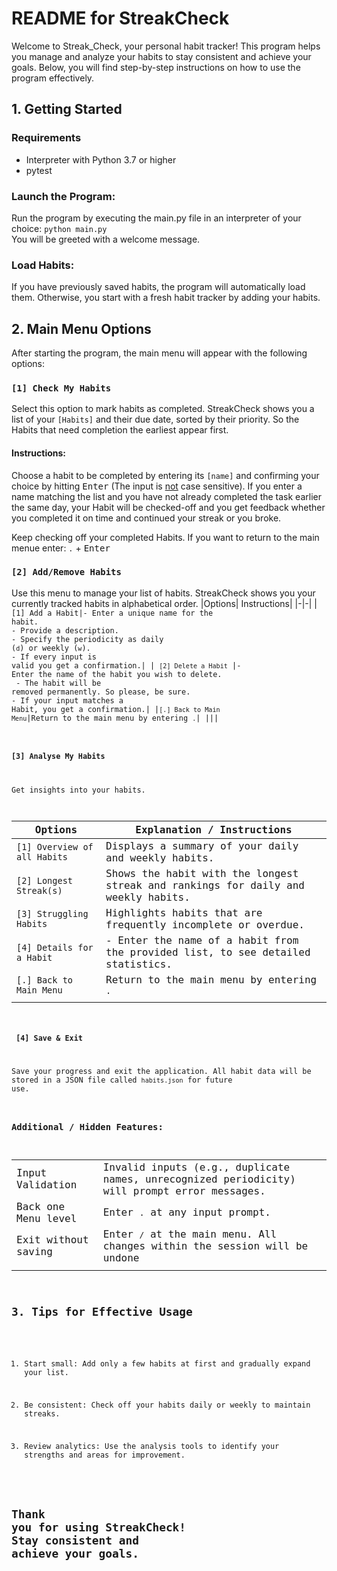 # README for StreakCheck

Welcome to Streak_Check, your personal habit tracker! This program helps you manage and analyze your habits to stay consistent and achieve your goals. Below, you will find step-by-step instructions on how to use the program effectively.

## 1. Getting Started

### Requirements
- Interpreter with Python 3.7 or higher
- pytest

### Launch the Program:
Run the program by executing the main.py file in an interpreter of your choice: 
<code>python main.py</code>
<br>You will be greeted with a welcome message.

### Load Habits:

If you have previously saved habits, the program will automatically load them. Otherwise, you start with a fresh habit tracker by adding your habits.

## 2. Main Menu Options

After starting the program, the main menu will appear with the following options:

### <code>[1] Check My Habits</code>

Select this option to mark habits as completed. StreakCheck shows you a list of your <code>[Habits]</code> and their due date, sorted by their priority. So the Habits that need completion the earliest appear first.

#### Instructions:

Choose a habit to be completed by entering its <code>[name]</code> and confirming your choice by hitting <kbd>Enter</kbd> (The input is <ins>not</ins> case sensitive). If you enter a name matching the list and you have not already completed the task earlier the same day, your Habit will be checked-off and you get feedback whether you completed it on time and continued your streak or you broke.

Keep checking off your completed Habits. If you want to return to the main menue enter: <code>.</code> + <kbd>Enter</kbd>

### <code>[2] Add/Remove Habits</code>

Use this menu to manage your list of habits. StreakCheck shows you your currently tracked habits in alphabetical order.
|Options| Instructions|
|-|-|
|<code>[1] Add a Habit|- Enter a unique name for the habit.<br>- Provide a description.<br>- Specify the periodicity as daily (<code>d</code>) or weekly (<code>w</code>).<br>- If every input is valid you get a confirmation.|
| <code>[2] Delete a Habit</code> |- Enter the name of the habit you wish to delete.<br> - The habit will be removed permanently. So please, be sure.<br>- If your input matches a Habit, you get a confirmation.|
|<code>[.] Back to Main Menu</code>|Return to the main menu by entering <code>.</code>|
|||

### <code>[3] Analyse My Habits</code>

Get insights into your habits.

|Options| Explanation / Instructions|
|-|-|
|<code>[1] Overview of all Habits</code>|Displays a summary of your daily and weekly habits.|
|<code>[2] Longest Streak(s)|Shows the habit with the longest streak and rankings for daily and weekly habits.|
|<code>[3] Struggling Habits | Highlights habits that are frequently incomplete or overdue.|
|<code>[4] Details for a Habit |- Enter the name of a habit from the provided list, to see detailed statistics.|
|<code>[.] Back to Main Menu</code> | Return to the main menu by entering <code>.</code>|
|||

### <code> [4] Save & Exit</code>
Save your progress and exit the application.
All habit data will be stored in a JSON file called <code>habits.json</code> for future use.


### Additional / Hidden Features:
|||
|-|-|
|Input Validation|Invalid inputs (e.g., duplicate names, unrecognized periodicity) will prompt error messages.|
|Back one Menu level|  Enter <code>.</code> at any input prompt.|
|Exit without saving|Enter <kbd>/</kbd> at the main menu. All changes within the session will be undone|
|||

## 3. Tips for Effective Usage

1. Start small: Add only a few habits at first and gradually expand your list.

2. Be consistent: Check off your habits daily or weekly to maintain streaks.

3. Review analytics: Use the analysis tools to identify your strengths and areas for improvement.

##  Thank you for using **StreakCheck**! <br>Stay consistent and achieve your goals.
